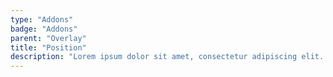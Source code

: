 ```yaml
---
type: "Addons"
badge: "Addons"
parent: "Overlay"
title: "Position"
description: "Lorem ipsum dolor sit amet, consectetur adipiscing elit. Nunc tempus laoreet leo sit amet iaculis."
---
```


<demo>
  <demovanilla src="vanilla/addons/overlay/position">
  </demovanilla>
  <demovanilla src="vanilla/addons/overlay/position-multiple">
  </demovanilla>
</demo>
